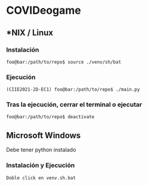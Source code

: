 # COVIDeogame
## \*NIX / Linux
### Instalación
```console
foo@bar:/path/to/repo$ source ./venv/sh/bat
```
### Ejecución
```console
(CIIE2021-2D-EC1) foo@bar:/path/to/repo$ ./main.py
```
### Tras la ejecución, cerrar el terminal o ejecutar
```console
foo@bar:/path/to/repo$ deactivate
```

## Microsoft Windows
Debe tener python instalado
### Instalación y Ejecución
```console
Doble click en venv.sh.bat
```